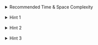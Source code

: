 <br>
<details class="hint-accordion">  
    <summary>Recommended Time & Space Complexity</summary>
    <p>
    You should aim for a solution as good or better than <code>O(n * m * t)</code> time and <code>O(n)</code> space, where <code>n</code> is the length of the string <code>s</code>, <code>m</code> is the number of words in <code>wordDict</code>, and <code>t</code> is the maximum length of any word in <code>wordDict</code>.
    </p>
</details>

<br>
<details class="hint-accordion">  
    <summary>Hint 1</summary>
    <p>
    Try to think of this problem in terms of recursion, where we explore all possibilities. We iterate through the given string <code>s</code>, attempting to pick a word from <code>wordDict</code> that matches a portion of <code>s</code>, and then recursively continue processing the remaining string. Can you determine the recurrence relation and base condition?
    </p>
</details>

<br>
<details class="hint-accordion">  
    <summary>Hint 2</summary>
    <p>
    The base condition is to return <code>true</code> if we reach the end of the string <code>s</code>. At each recursive call with index <code>i</code> iterating through <code>s</code>, we check all words in <code>wordDict</code> and recursively process the remaining string by incrementing <code>i</code> by the length of the matched word. If any recursive path returns <code>true</code>, we immediately return <code>true</code>. However, this solution is exponential. Can you think of an optimization? Maybe you should consider an approach that avoids repeated work.
    </p>
</details>

<br>
<details class="hint-accordion">  
    <summary>Hint 3</summary>
    <p>
    We can avoid recalculating results for recursive calls by using memoization. Since we iterate with index <code>i</code>, we can use a hash map or an array of the same length as <code>s</code> to cache the results of recursive calls and prevent redundant computations.
    </p>
</details>
